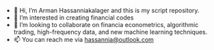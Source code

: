 - 👋 Hi, I’m Arman Hassanniakalager and this is my script repository.
- 👀 I’m interested in creating financial codes
- 💞️ I’m looking to collaborate on financia econometrics, algorithmic trading, high-frequency data, and new machine learning techniques.
- 📫 You can reach me via hassannia@outlook.com
<!---
hkalager/hkalager is a ✨ special ✨ repository because its `README.md` (this file) appears on your GitHub profile.
You can click the Preview link to take a look at your changes.
--->

